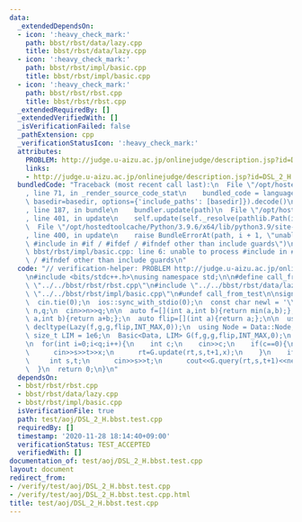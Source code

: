 ```yaml
---
data:
  _extendedDependsOn:
  - icon: ':heavy_check_mark:'
    path: bbst/rbst/data/lazy.cpp
    title: bbst/rbst/data/lazy.cpp
  - icon: ':heavy_check_mark:'
    path: bbst/rbst/impl/basic.cpp
    title: bbst/rbst/impl/basic.cpp
  - icon: ':heavy_check_mark:'
    path: bbst/rbst/rbst.cpp
    title: bbst/rbst/rbst.cpp
  _extendedRequiredBy: []
  _extendedVerifiedWith: []
  _isVerificationFailed: false
  _pathExtension: cpp
  _verificationStatusIcon: ':heavy_check_mark:'
  attributes:
    PROBLEM: http://judge.u-aizu.ac.jp/onlinejudge/description.jsp?id=DSL_2_H
    links:
    - http://judge.u-aizu.ac.jp/onlinejudge/description.jsp?id=DSL_2_H
  bundledCode: "Traceback (most recent call last):\n  File \"/opt/hostedtoolcache/Python/3.9.6/x64/lib/python3.9/site-packages/onlinejudge_verify/documentation/build.py\"\
    , line 71, in _render_source_code_stat\n    bundled_code = language.bundle(stat.path,\
    \ basedir=basedir, options={'include_paths': [basedir]}).decode()\n  File \"/opt/hostedtoolcache/Python/3.9.6/x64/lib/python3.9/site-packages/onlinejudge_verify/languages/cplusplus.py\"\
    , line 187, in bundle\n    bundler.update(path)\n  File \"/opt/hostedtoolcache/Python/3.9.6/x64/lib/python3.9/site-packages/onlinejudge_verify/languages/cplusplus_bundle.py\"\
    , line 401, in update\n    self.update(self._resolve(pathlib.Path(included), included_from=path))\n\
    \  File \"/opt/hostedtoolcache/Python/3.9.6/x64/lib/python3.9/site-packages/onlinejudge_verify/languages/cplusplus_bundle.py\"\
    , line 400, in update\n    raise BundleErrorAt(path, i + 1, \"unable to process\
    \ #include in #if / #ifdef / #ifndef other than include guards\")\nonlinejudge_verify.languages.cplusplus_bundle.BundleErrorAt:\
    \ bbst/rbst/impl/basic.cpp: line 6: unable to process #include in #if / #ifdef\
    \ / #ifndef other than include guards\n"
  code: "// verification-helper: PROBLEM http://judge.u-aizu.ac.jp/onlinejudge/description.jsp?id=DSL_2_H\n\
    \n#include <bits/stdc++.h>\nusing namespace std;\n\n#define call_from_test\n#include\
    \ \"../../bbst/rbst/rbst.cpp\"\n#include \"../../bbst/rbst/data/lazy.cpp\"\n#include\
    \ \"../../bbst/rbst/impl/basic.cpp\"\n#undef call_from_test\n\nsigned main(){\n\
    \  cin.tie(0);\n  ios::sync_with_stdio(0);\n  const char newl = '\\n';\n\n  int\
    \ n,q;\n  cin>>n>>q;\n\n  auto f=[](int a,int b){return min(a,b);};\n  auto g=[](int\
    \ a,int b){return a+b;};\n  auto flip=[](int a){return a;};\n\n  using Data =\
    \ decltype(Lazy(f,g,g,flip,INT_MAX,0));\n  using Node = Data::Node;\n  constexpr\
    \ size_t LIM = 1e6;\n  Basic<Data, LIM> G(f,g,g,flip,INT_MAX,0);\n  auto rt=G.build(vector<Node>(n,Node(0,0)));\n\
    \n  for(int i=0;i<q;i++){\n    int c;\n    cin>>c;\n    if(c==0){\n      int s,t,x;\n\
    \      cin>>s>>t>>x;\n      rt=G.update(rt,s,t+1,x);\n    }\n    if(c==1){\n \
    \     int s,t;\n      cin>>s>>t;\n      cout<<G.query(rt,s,t+1)<<newl;\n    }\n\
    \  }\n  return 0;\n}\n"
  dependsOn:
  - bbst/rbst/rbst.cpp
  - bbst/rbst/data/lazy.cpp
  - bbst/rbst/impl/basic.cpp
  isVerificationFile: true
  path: test/aoj/DSL_2_H.bbst.test.cpp
  requiredBy: []
  timestamp: '2020-11-28 18:14:40+09:00'
  verificationStatus: TEST_ACCEPTED
  verifiedWith: []
documentation_of: test/aoj/DSL_2_H.bbst.test.cpp
layout: document
redirect_from:
- /verify/test/aoj/DSL_2_H.bbst.test.cpp
- /verify/test/aoj/DSL_2_H.bbst.test.cpp.html
title: test/aoj/DSL_2_H.bbst.test.cpp
---
```


